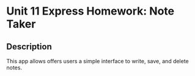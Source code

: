 # Unit 11 Express Homework: Note Taker

## Description
This app allows offers users a simple interface to write, save, and delete notes. 

